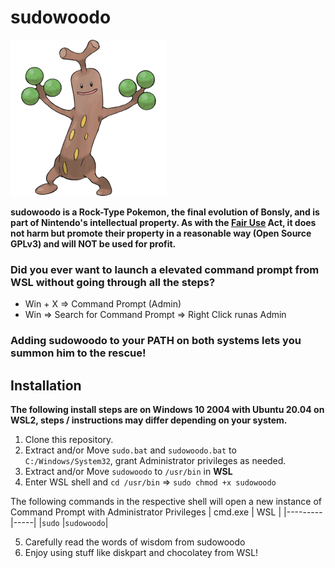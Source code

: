 # sudowoodo
![alt text](https://github.com/haoxiangliew/sudowoodo/blob/master/sudowoodo.png?raw=true)

**sudowoodo is a Rock-Type Pokemon, the final evolution of Bonsly, and is part of Nintendo's intellectual property. As with the [Fair Use](https://en.wikipedia.org/wiki/Fair_use) Act, it does not harm but promote their property in a reasonable way (Open Source GPLv3) and will NOT be used for profit.**

### Did you ever want to launch a elevated command prompt from WSL without going through all the steps?
* Win + X => Command Prompt (Admin)
* Win => Search for Command Prompt => Right Click runas Admin
### Adding sudowoodo to your PATH on both systems lets you summon him to the rescue!

Installation
------
**The following install steps are on Windows 10 2004 with Ubuntu 20.04 on WSL2, steps / instructions may differ depending on your system.**
1. Clone this repository.
2. Extract and/or Move `sudo.bat` and `sudowoodo.bat` to `C:/Windows/System32`, grant Administrator privileges as needed.
3. Extract and/or Move `sudowoodo` to `/usr/bin` in **WSL**
4. Enter WSL shell and `cd /usr/bin` => `sudo chmod +x sudowoodo`

The following commands in the respective shell will open a new instance of Command Prompt with Administrator Privileges
| cmd.exe | WSL |
|---------|-----|
|`sudo`   |`sudowoodo`|

5. Carefully read the words of wisdom from sudowoodo
6. Enjoy using stuff like diskpart and chocolatey from WSL!
